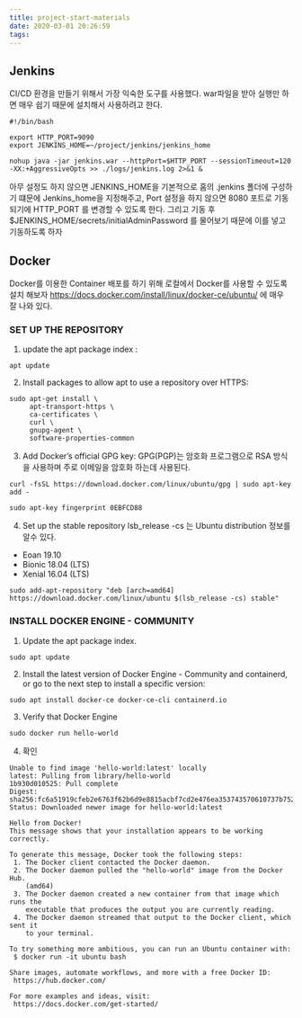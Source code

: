```yaml
---
title: project-start-materials
date: 2020-03-01 20:26:59
tags:
---
```

## Jenkins

CI/CD 환경을 만들기 위해서 가장 익숙한 도구를 사용했다.
war파일을 받아 실행만 하면 매우 쉽기 때문에 설치해서 사용하려고 한다.

```shell script
#!/bin/bash

export HTTP_PORT=9090
export JENKINS_HOME=~/project/jenkins/jenkins_home

nohup java -jar jenkins.war --httpPort=$HTTP_PORT --sessionTimeout=120 -XX:+AggressiveOpts >> ./logs/jenkins.log 2>&1 &
```

아무 설정도 하지 않으면 JENKINS_HOME을 기본적으로 홈의 .jenkins 폴더에 구성하기 떄문에 Jenkins_home을 지정해주고,
Port 설정을 하지 않으면 8080 포트로 기동 되기에 HTTP_PORT 를 변경할 수 있도록 한다.
그리고 기동 후 $JENKINS_HOME/secrets/initialAdminPassword 를 물어보기 때문에 이를 넣고 기동하도록 하자

## Docker

Docker를 이용한 Container 배포를 하기 위해 로컬에서 Docker를 사용할 수 있도록 설치 해보자
https://docs.docker.com/install/linux/docker-ce/ubuntu/ 에 매우 잘 나와 있다.
### SET UP THE REPOSITORY

1. update the apt package index :
```shell script
apt update
```    

2. Install packages to allow apt to use a repository over HTTPS:
```shell script
sudo apt-get install \
     apt-transport-https \
     ca-certificates \
     curl \
     gnupg-agent \
     software-properties-common
```

3. Add Docker’s official GPG key:
GPG(PGP)는 암호화 프로그램으로 RSA 방식을 사용하며 주로 이메일을 암호화 하는데 사용된다.
 ```shell script
curl -fsSL https://download.docker.com/linux/ubuntu/gpg | sudo apt-key add -

sudo apt-key fingerprint 0EBFCD88
```

4. Set up the stable repository
lsb_release -cs 는 Ubuntu distribution 정보를 알수 있다.
- Eoan 19.10
- Bionic 18.04 (LTS)
- Xenial 16.04 (LTS)

```shell script
sudo add-apt-repository "deb [arch=amd64] https://download.docker.com/linux/ubuntu $(lsb_release -cs) stable"
```

### INSTALL DOCKER ENGINE - COMMUNITY

1. Update the apt package index.
```shell script
sudo apt update
```

2. Install the latest version of Docker Engine - Community and containerd, or go to the next step to install a specific version:
```shell script
sudo apt install docker-ce docker-ce-cli containerd.io
```   

3. Verify that Docker Engine
```shell script
sudo docker run hello-world
```

4. 확인
```shell script
Unable to find image 'hello-world:latest' locally
latest: Pulling from library/hello-world
1b930d010525: Pull complete 
Digest: sha256:fc6a51919cfeb2e6763f62b6d9e8815acbf7cd2e476ea353743570610737b752
Status: Downloaded newer image for hello-world:latest

Hello from Docker!
This message shows that your installation appears to be working correctly.

To generate this message, Docker took the following steps:
 1. The Docker client contacted the Docker daemon.
 2. The Docker daemon pulled the "hello-world" image from the Docker Hub.
    (amd64)
 3. The Docker daemon created a new container from that image which runs the
    executable that produces the output you are currently reading.
 4. The Docker daemon streamed that output to the Docker client, which sent it
    to your terminal.

To try something more ambitious, you can run an Ubuntu container with:
 $ docker run -it ubuntu bash

Share images, automate workflows, and more with a free Docker ID:
 https://hub.docker.com/

For more examples and ideas, visit:
 https://docs.docker.com/get-started/

```

